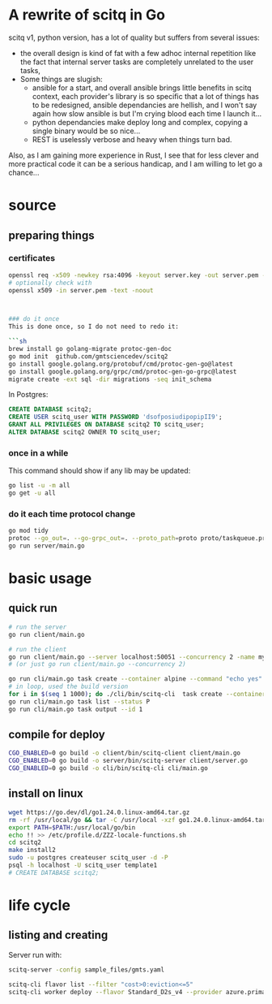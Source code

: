 # A rewrite of scitq in Go

scitq v1, python version, has a lot of quality but suffers from several issues:
- the overall design is kind of fat with a few adhoc internal repetition like the fact that internal server tasks are completely unrelated to the user tasks,
- Some things are slugish: 
  - ansible for a start, and overall ansible brings little benefits in scitq context, each provider's library is so specific that a lot of things has to be redesigned, ansible dependancies are hellish, and I won't say again how slow ansible is but I'm crying blood each time I launch it...
  - python dependancies make deploy long and complex, copying a single binary would be so nice...
  - REST is uselessly verbose and heavy when things turn bad.

Also, as I am gaining more experience in Rust, I see that for less clever and more practical code it can be a serious handicap, and I am willing to let go a chance...

# source

## preparing things

### certificates

```sh
openssl req -x509 -newkey rsa:4096 -keyout server.key -out server.pem -days 3650 -nodes -subj "/CN=localhost"
# optionally check with
openssl x509 -in server.pem -text -noout



### do it once
This is done once, so I do not need to redo it: 

```sh
brew install go golang-migrate protoc-gen-doc
go mod init  github.com/gmtsciencedev/scitq2
go install google.golang.org/protobuf/cmd/protoc-gen-go@latest
go install google.golang.org/grpc/cmd/protoc-gen-go-grpc@latest
migrate create -ext sql -dir migrations -seq init_schema

```

In Postgres:
```sql
CREATE DATABASE scitq2;
CREATE USER scitq_user WITH PASSWORD 'dsofposiudipopipII9';
GRANT ALL PRIVILEGES ON DATABASE scitq2 TO scitq_user;
ALTER DATABASE scitq2 OWNER TO scitq_user;
```

### once in a while

This command should show if any lib may be updated:
```sh
go list -u -m all
go get -u all
```

### do it each time protocol change
```sh
go mod tidy
protoc --go_out=. --go-grpc_out=. --proto_path=proto proto/taskqueue.proto
go run server/main.go
```

# basic usage

## quick run

```sh
# run the server
go run client/main.go 

# run the client
go run client/main.go --server localhost:50051 --concurrency 2 -name myworker
# (or just go run client/main.go --concurrency 2)

go run cli/main.go task create --container alpine --command "echo yes"
# in loop, used the build version
for i in $(seq 1 1000); do ./cli/bin/scitq-cli  task create --container alpine --command "echo yes"; done
go run cli/main.go task list --status P
go run cli/main.go task output --id 1

```

## compile for deploy

```sh
CGO_ENABLED=0 go build -o client/bin/scitq-client client/main.go
CGO_ENABLED=0 go build -o server/bin/scitq-server client/server.go
CGO_ENABLED=0 go build -o cli/bin/scitq-cli cli/main.go
```

## install on linux

```sh
wget https://go.dev/dl/go1.24.0.linux-amd64.tar.gz
rm -rf /usr/local/go && tar -C /usr/local -xzf go1.24.0.linux-amd64.tar.gz
export PATH=$PATH:/usr/local/go/bin
echo !! >> /etc/profile.d/ZZZ-locale-functions.sh
cd scitq2
make install2
sudo -u postgres createuser scitq_user -d -P
psql -h localhost -U scitq_user template1
# CREATE DATABASE scitq2;

```

# life cycle

## listing and creating

Server run with:
```sh
scitq-server -config sample_files/gmts.yaml
```

```sh
scitq-cli flavor list --filter "cost>0:eviction<=5"
scitq-cli worker deploy --flavor Standard_D2s_v4 --provider azure.primary 
```